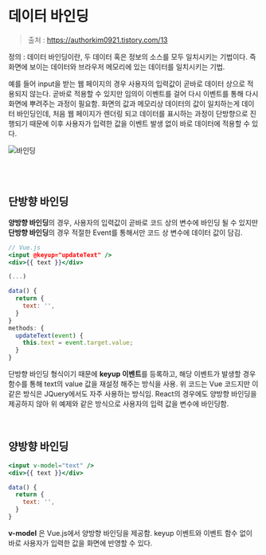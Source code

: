 # 데이터 바인딩

> 출처 : https://authorkim0921.tistory.com/13

정의 : 데이터 바인딩이란, 두 데이터 혹은 정보의 소스를 모두 일치시키는 기법이다. 즉 화면에 보이는 데이터와 브라우저 메모리에 있는 데이터를 일치시키는 기법.

예를 들어 input을 받는 웹 페이지의 경우 사용자의 입력값이 곧바로 데이터 상으로 적용되지 않는다. 곧바로 적용할 수 있지만 임의이 이벤트를 걸어 다시 이벤트를 통해 다시 화면에 뿌려주는 과정이 필요함. 화면의 값과 메모리상 데이터의 값이 일치하는게 데이터 바인딩인데, 처음 웹 페이지가 렌더링 되고 데이터를 표시하는 과정이 단방향으로 진행되기 때문에 이후 사용자가 입력한 값을 이벤트 발생 없이 바로 데이터에 적용할 수 있다.

![바인딩](https://user-images.githubusercontent.com/59427983/116507306-fd9a4100-a8f9-11eb-87f6-2c1bc5a5de38.png)

<br/>

<br/>

## 단방향 바인딩

**양방향 바인딩**의 경우, 사용자의 입력값이 곧바로 코드 상의 변수에 바인딩 될 수 있지만 **단방향 바인딩**의 경우 적절한 Event를 통해서만 코드 상 변수에 데이터 값이 담김.

```jsx
// Vue.js
<input @keyup="updateText" />
<div>{{ text }}</div>

(...)

data() {
  return {
    text: '',
  }
}
methods: {
  updateText(event) {
    this.text = event.target.value;
  }
}
```

단방향 바인딩 형식이기 때문에 **keyup 이벤트**를 등록하고, 해당 이벤트가 발생할 경우 함수를 통해 text의 value 값을 재설정 해주는 방식을 사용. 위 코드는 Vue 코드지만 이 같은 방식은 JQuery에서도 자주 사용하는 방식임. React의 경우에도 양방향 바인딩을 제공하지 않아 위 예제와 같은 방식으로 사용자의 입력 값을 변수에 바인딩함.

<br>

## 양방향 바인딩

```jsx
<input v-model="text" />
<div>{{ text }}</div>

data() {
  return {
    text: '',
  }
}
```

**v-model** 은 Vue.js에서 양방향 바인딩을 제공함. keyup 이벤트와 이벤트 함수 없이 바로 사용자가 입력한 값을 화면에 반영할 수 있다.


